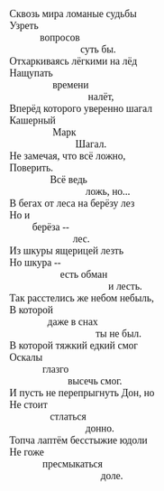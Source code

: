 <span style="font-family: Times New Roman Cyr, Times New Roman;"><span style="font-size: 18px;">Сквозь мира ломаные судьбы</span></span><br />
<span style="font-family: Times New Roman Cyr, Times New Roman;"><span style="font-size: 18px;">Узреть</span></span><br />
<span style="font-family: Times New Roman Cyr, Times New Roman;"><span style="font-size: 18px;">&nbsp; &nbsp; &nbsp; &nbsp; &nbsp; &nbsp; вопросов</span></span><br />
<span style="font-family: Times New Roman Cyr, Times New Roman;"><span style="font-size: 18px;">&nbsp; &nbsp; &nbsp; &nbsp; &nbsp; &nbsp; &nbsp; &nbsp; &nbsp; &nbsp; &nbsp; &nbsp; &nbsp; &nbsp; суть бы.</span></span><br />
<span style="font-family: Times New Roman Cyr, Times New Roman;"><span style="font-size: 18px;">Отхаркиваясь лёгкими на лёд</span></span><br />
<span style="font-family: Times New Roman Cyr, Times New Roman;"><span style="font-size: 18px;">Нащупать</span></span><br />
<span style="font-family: Times New Roman Cyr, Times New Roman;"><span style="font-size: 18px;">&nbsp; &nbsp; &nbsp; &nbsp; &nbsp; &nbsp; &nbsp; &nbsp; &nbsp;времени</span></span><br />
<span style="font-family: Times New Roman Cyr, Times New Roman;"><span style="font-size: 18px;">&nbsp; &nbsp; &nbsp; &nbsp; &nbsp; &nbsp; &nbsp; &nbsp; &nbsp; &nbsp; &nbsp; &nbsp; &nbsp; &nbsp; &nbsp; &nbsp;налёт,</span></span><br />
<span style="font-family: Times New Roman Cyr, Times New Roman;"><span style="font-size: 18px;">Вперёд которого уверенно шагал</span></span><br />
<span style="font-family: Times New Roman Cyr, Times New Roman;"><span style="font-size: 18px;">Кашерный</span></span><br />
<span style="font-family: Times New Roman Cyr, Times New Roman;"><span style="font-size: 18px;">&nbsp; &nbsp; &nbsp; &nbsp; &nbsp; &nbsp; &nbsp; &nbsp; &nbsp;Марк</span></span><br />
<span style="font-family: Times New Roman Cyr, Times New Roman;"><span style="font-size: 18px;">&nbsp; &nbsp; &nbsp; &nbsp; &nbsp; &nbsp; &nbsp; &nbsp; &nbsp; &nbsp; &nbsp; &nbsp; &nbsp; Шагал.</span></span><br />
<span style="font-family: Times New Roman Cyr, Times New Roman;"><span style="font-size: 18px;">Не замечая, что всё ложно,</span></span><br />
<span style="font-family: Times New Roman Cyr, Times New Roman;"><span style="font-size: 18px;">Поверить.</span></span><br />
<span style="font-family: Times New Roman Cyr, Times New Roman;"><span style="font-size: 18px;">&nbsp; &nbsp; &nbsp; &nbsp; &nbsp; &nbsp; &nbsp; &nbsp; Всё ведь</span></span><br />
<span style="font-family: Times New Roman Cyr, Times New Roman;"><span style="font-size: 18px;">&nbsp; &nbsp; &nbsp; &nbsp; &nbsp; &nbsp; &nbsp; &nbsp; &nbsp; &nbsp; &nbsp; &nbsp; &nbsp; &nbsp; &nbsp; ложь, но...</span></span><br />
<span style="font-family: Times New Roman Cyr, Times New Roman;"><span style="font-size: 18px;">В бегах от леса на берёзу лез</span></span><br />
<span style="font-family: Times New Roman Cyr, Times New Roman;"><span style="font-size: 18px;">Но и</span></span><br />
<span style="font-family: Times New Roman Cyr, Times New Roman;"><span style="font-size: 18px;">&nbsp; &nbsp; &nbsp; &nbsp; &nbsp;берёза --</span></span><br />
<span style="font-family: Times New Roman Cyr, Times New Roman;"><span style="font-size: 18px;">&nbsp; &nbsp; &nbsp; &nbsp; &nbsp; &nbsp; &nbsp; &nbsp; &nbsp; &nbsp; &nbsp; &nbsp; &nbsp;лес.</span></span><br />
<span style="font-family: Times New Roman Cyr, Times New Roman;"><span style="font-size: 18px;">Из шкуры ящерицей лезть</span></span><br />
<span style="font-family: Times New Roman Cyr, Times New Roman;"><span style="font-size: 18px;">Но шкура --</span></span><br />
<span style="font-family: Times New Roman Cyr, Times New Roman;"><span style="font-size: 18px;">&nbsp; &nbsp; &nbsp; &nbsp; &nbsp; &nbsp; &nbsp; &nbsp; &nbsp; &nbsp; есть обман</span></span><br />
<span style="font-family: Times New Roman Cyr, Times New Roman;"><span style="font-size: 18px;">&nbsp; &nbsp; &nbsp; &nbsp; &nbsp; &nbsp; &nbsp; &nbsp; &nbsp; &nbsp; &nbsp; &nbsp; &nbsp; &nbsp; &nbsp; &nbsp; &nbsp; &nbsp; &nbsp; &nbsp;и лесть.</span></span><br />
<span style="font-family: Times New Roman Cyr, Times New Roman;"><span style="font-size: 18px;">Так расстелись же небом небыль,</span></span><br />
<span style="font-family: Times New Roman Cyr, Times New Roman;"><span style="font-size: 18px;">В которой</span></span><br />
<span style="font-family: Times New Roman Cyr, Times New Roman;"><span style="font-size: 18px;">&nbsp; &nbsp; &nbsp; &nbsp; &nbsp; &nbsp; &nbsp; &nbsp;даже в снах</span></span><br />
<span style="font-family: Times New Roman Cyr, Times New Roman;"><span style="font-size: 18px;">&nbsp; &nbsp; &nbsp; &nbsp; &nbsp; &nbsp; &nbsp; &nbsp; &nbsp; &nbsp; &nbsp; &nbsp; &nbsp; &nbsp; &nbsp; &nbsp; &nbsp; ты не был.</span></span><br />
<span style="font-family: Times New Roman Cyr, Times New Roman;"><span style="font-size: 18px;">В которой тяжкий едкий смог</span></span><br />
<span style="font-family: Times New Roman Cyr, Times New Roman;"><span style="font-size: 18px;">Оскалы</span></span><br />
<span style="font-family: Times New Roman Cyr, Times New Roman;"><span style="font-size: 18px;">&nbsp; &nbsp; &nbsp; &nbsp; &nbsp; &nbsp; &nbsp;глазго</span></span><br />
<span style="font-family: Times New Roman Cyr, Times New Roman;"><span style="font-size: 18px;">&nbsp; &nbsp; &nbsp; &nbsp; &nbsp; &nbsp; &nbsp; &nbsp; &nbsp; &nbsp; &nbsp; &nbsp;высечь смог.</span></span><br />
<span style="font-family: Times New Roman Cyr, Times New Roman;"><span style="font-size: 18px;">И пусть не перепрыгнуть Дон, но</span></span><br />
<span style="font-family: Times New Roman Cyr, Times New Roman;"><span style="font-size: 18px;">Не стоит</span></span><br />
<span style="font-family: Times New Roman Cyr, Times New Roman;"><span style="font-size: 18px;">&nbsp; &nbsp; &nbsp; &nbsp; &nbsp; &nbsp; &nbsp; &nbsp; стлаться</span></span><br />
<span style="font-family: Times New Roman Cyr, Times New Roman;"><span style="font-size: 18px;">&nbsp; &nbsp; &nbsp; &nbsp; &nbsp; &nbsp; &nbsp; &nbsp; &nbsp; &nbsp; &nbsp; &nbsp; &nbsp; &nbsp; &nbsp; донно.</span></span><br />
<span style="font-family: Times New Roman Cyr, Times New Roman;"><span style="font-size: 18px;">Топча лаптём бесстыжие юдоли</span></span><br />
<span style="font-family: Times New Roman Cyr, Times New Roman;"><span style="font-size: 18px;">Не гоже</span></span><br />
<span style="font-family: Times New Roman Cyr, Times New Roman;"><span style="font-size: 18px;">&nbsp; &nbsp; &nbsp; &nbsp; &nbsp; &nbsp; &nbsp;пресмыкаться</span></span><br />
<span style="font-family: Times New Roman Cyr, Times New Roman;"><span style="font-size: 18px;">&nbsp; &nbsp; &nbsp; &nbsp; &nbsp; &nbsp; &nbsp; &nbsp; &nbsp; &nbsp; &nbsp; &nbsp; &nbsp; &nbsp; &nbsp; &nbsp; &nbsp; &nbsp; доле.</span></span>